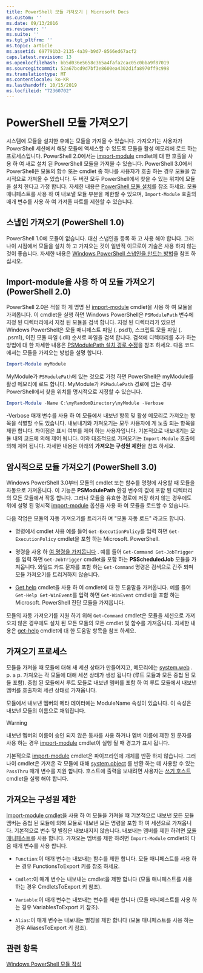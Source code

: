 ```yaml
---
title: PowerShell 모듈 가져오기 | Microsoft Docs
ms.custom: ''
ms.date: 09/13/2016
ms.reviewer: ''
ms.suite: ''
ms.tgt_pltfrm: ''
ms.topic: article
ms.assetid: 697791b3-2135-4a39-b9d7-8566ed67acf2
caps.latest.revision: 13
ms.openlocfilehash: bb5d036e5658c365a4fafa2cac05c0bba9f87019
ms.sourcegitcommit: 52a67bcd9d7bf3e8600ea4302d1fa8970ff9c998
ms.translationtype: MT
ms.contentlocale: ko-KR
ms.lasthandoff: 10/15/2019
ms.locfileid: "72360702"
---
```

# <a name="importing-a-powershell-module"></a>PowerShell 모듈 가져오기

시스템에 모듈을 설치한 후에는 모듈을 가져올 수 있습니다. 가져오기는 사용자가 PowerShell 세션에서 해당 모듈에 액세스할 수 있도록 모듈을 활성 메모리에 로드 하는 프로세스입니다. PowerShell 2.0에서는 [import-module](/powershell/module/Microsoft.PowerShell.Core/Import-Module) cmdlet에 대 한 호출을 사용 하 여 새로 설치 된 PowerShell 모듈을 가져올 수 있습니다. PowerShell 3.0에서 PowerShell은 모듈의 함수 또는 cmdlet 중 하나를 사용자가 호출 하는 경우 모듈을 암시적으로 가져올 수 있습니다. 두 버전 모두 PowerShell에서 찾을 수 있는 위치에 모듈을 설치 한다고 가정 합니다. 자세한 내용은 [PowerShell 모듈 설치](./installing-a-powershell-module.md)를 참조 하세요. 모듈 매니페스트를 사용 하 여 내보낼 모듈 부분을 제한할 수 있으며, `Import-Module` 호출의 매개 변수를 사용 하 여 가져올 파트를 제한할 수 있습니다.

## <a name="importing-a-snap-in-powershell-10"></a>스냅인 가져오기 (PowerShell 1.0)

PowerShell 1.0에 모듈이 없습니다. 대신 스냅인을 등록 하 고 사용 해야 합니다. 그러나이 시점에서 모듈을 설치 하 고 가져오는 것이 일반적 이므로이 기술은 사용 하지 않는 것이 좋습니다. 자세한 내용은 [Windows PowerShell 스냅인을 만드는 방법](../cmdlet/how-to-create-a-windows-powershell-snap-in.md)을 참조 하십시오.

## <a name="importing-a-module-with-import-module-powershell-20"></a>Import-module을 사용 하 여 모듈 가져오기 (PowerShell 2.0)

PowerShell 2.0은 적절 하 게 명명 된 [import-module](/powershell/module/Microsoft.PowerShell.Core/Import-Module) cmdlet을 사용 하 여 모듈을 가져옵니다. 이 cmdlet을 실행 하면 Windows PowerShell은 `PSModulePath` 변수에 지정 된 디렉터리에서 지정 된 모듈을 검색 합니다. 지정 된 디렉터리가 있으면 Windows PowerShell은 모듈 매니페스트 파일 (. psd1), 스크립트 모듈 파일 (. .psm1), 이진 모듈 파일 (.dll) 순서로 파일을 검색 합니다. 검색에 디렉터리를 추가 하는 방법에 대 한 자세한 내용은 [PSModulePath 설치 경로 수정](./modifying-the-psmodulepath-installation-path.md)을 참조 하세요. 다음 코드에서는 모듈을 가져오는 방법을 설명 합니다.

```powershell
Import-Module myModule
```

MyModule가 `PSModulePath`에 있는 것으로 가정 하면 PowerShell은 myModule를 활성 메모리에 로드 합니다. MyModule가 `PSModulePath` 경로에 없는 경우 PowerShell에서 찾을 위치를 명시적으로 지정할 수 있습니다.

```powershell
Import-Module -Name C:\myRandomDirectory\myModule -Verbose
```

-Verbose 매개 변수를 사용 하 여 모듈에서 내보낸 항목 및 활성 메모리로 가져오는 항목을 식별할 수도 있습니다. 내보내기와 가져오기는 모두 사용자에 게 노출 되는 항목을 제한 합니다. 차이점은 표시 여부를 제어 하는 사용자입니다. 기본적으로 내보내기는 모듈 내의 코드에 의해 제어 됩니다. 이와 대조적으로 가져오기는 `Import-Module` 호출에 의해 제어 됩니다. 자세한 내용은 아래의 **가져오는 구성원 제한**을 참조 하세요.

## <a name="implicitly-importing-a-module-powershell-30"></a>암시적으로 모듈 가져오기 (PowerShell 3.0)

Windows PowerShell 3.0부터 모듈의 cmdlet 또는 함수를 명령에 사용할 때 모듈을 자동으로 가져옵니다. 이 기능은 **PSModulePath** 환경 변수의 값에 포함 된 디렉터리의 모든 모듈에서 작동 합니다. 그러나 모듈을 유효한 경로에 저장 하지 않는 경우에도 위에 설명 된 명시적 [import-module](/powershell/module/Microsoft.PowerShell.Core/Import-Module) 옵션을 사용 하 여 모듈을 로드할 수 있습니다.

다음 작업은 모듈의 자동 가져오기를 트리거하 며 "모듈 자동 로드" 라고도 합니다.

- 명령에서 cmdlet 사용 예를 들어 `Get-ExecutionPolicy`를 입력 하면 `Get-ExecutionPolicy` cmdlet을 포함 하는 Microsoft. PowerShell.

- 명령을 사용 하 [여 명령을 가져옵니다](/powershell/module/Microsoft.PowerShell.Core/Get-Command) .  예를 들어 `Get-Command Get-JobTrigger`를 입력 하면 `Get-JobTrigger` cmdlet을 포함 하는 **PSScheduledJob** 모듈을 가져옵니다. 와일드 카드 문자를 포함 하는 `Get-Command` 명령은 검색으로 간주 되며 모듈 가져오기를 트리거하지 않습니다.

- [Get help](/powershell/module/Microsoft.PowerShell.Core/Get-Help) cmdlet을 사용 하 여 cmdlet에 대 한 도움말을 가져옵니다. 예를 들어 `Get-Help Get-WinEvent`를 입력 하면 `Get-WinEvent` cmdlet을 포함 하는 Microsoft. PowerShell 진단 모듈을 가져옵니다.

모듈의 자동 가져오기를 지원 하기 위해 `Get-Command` cmdlet은 모듈을 세션으로 가져오지 않은 경우에도 설치 된 모든 모듈의 모든 cmdlet 및 함수를 가져옵니다. 자세한 내용은 [get-help](/powershell/module/Microsoft.PowerShell.Core/Get-Command) cmdlet에 대 한 도움말 항목을 참조 하세요.

## <a name="the-importing-process"></a>가져오기 프로세스

모듈을 가져올 때 모듈에 대해 새 세션 상태가 만들어지고, 메모리에는 [system.web](/dotnet/api/System.Management.Automation.PSModuleInfo) . p. a p. 가져오는 각 모듈에 대해 세션 상태가 생성 됩니다 (루트 모듈과 모든 중첩 된 모듈 포함). 중첩 된 모듈에서 루트 모듈로 내보낸 멤버를 포함 하 여 루트 모듈에서 내보낸 멤버를 호출자의 세션 상태로 가져옵니다.

모듈에서 내보낸 멤버의 메타 데이터에는 ModuleName 속성이 있습니다. 이 속성은 내보낸 모듈의 이름으로 채워집니다.

> [!WARNING]
> 내보낸 멤버의 이름이 승인 되지 않은 동사를 사용 하거나 멤버 이름에 제한 된 문자를 사용 하는 경우 [import-module](/powershell/module/Microsoft.PowerShell.Core/Import-Module) cmdlet이 실행 될 때 경고가 표시 됩니다.

기본적으로 [import-module](/powershell/module/Microsoft.PowerShell.Core/Import-Module) cmdlet은 파이프라인에 개체를 반환 하지 않습니다. 그러나이 cmdlet은 가져온 각 모듈에 대해 [system.object](/dotnet/api/System.Management.Automation.PSModuleInfo) 를 반환 하는 데 사용할 수 있는 `PassThru` 매개 변수를 지원 합니다. 호스트에 출력을 보내려면 사용자는 [쓰기 호스트](/powershell/module/Microsoft.PowerShell.Utility/Write-Host) cmdlet을 실행 해야 합니다.

## <a name="restricting--the-members-that-are-imported"></a>가져오는 구성원 제한

[Import-module cmdlet을](/powershell/module/Microsoft.PowerShell.Core/Import-Module) 사용 하 여 모듈을 가져올 때 기본적으로 내보낸 모든 모듈 멤버는 중첩 된 모듈에 의해 모듈로 내보낸 모든 명령을 포함 하 여 세션으로 가져옵니다. 기본적으로 변수 및 별칭은 내보내지지 않습니다. 내보내는 멤버를 제한 하려면 [모듈 매니페스트](./how-to-write-a-powershell-module-manifest.md)를 사용 합니다. 가져오는 멤버를 제한 하려면 `Import-Module` cmdlet의 다음 매개 변수를 사용 합니다.

- `Function`:이 매개 변수는 내보내는 함수를 제한 합니다. 모듈 매니페스트를 사용 하는 경우 FunctionsToExport 키를 참조 하세요.

- `Cmdlet`:이 매개 변수는 내보내는 cmdlet을 제한 합니다 (모듈 매니페스트를 사용 하는 경우 CmdletsToExport 키 참조).

- `Variable`:이 매개 변수는 내보내는 변수를 제한 합니다 (모듈 매니페스트를 사용 하는 경우 VariablesToExport 키 참조).

- `Alias`:이 매개 변수는 내보내는 별칭을 제한 합니다 (모듈 매니페스트를 사용 하는 경우 AliasesToExport 키 참조).

## <a name="see-also"></a>관련 항목

[Windows PowerShell 모듈 작성](./writing-a-windows-powershell-module.md)
